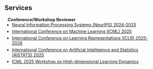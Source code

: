## Services

<h4 style="margin:0 10px 0;">Conference/Workshop Reviewer</h4>

<ul style="margin:0 0 5px;">
  <li><a href="https://neurips.cc/"><autocolor>Neural Information Processing Systems (NeurIPS) 2024-2025</autocolor></a></li>
</ul>

<ul style="margin:0 0 5px;">
  <li><a href="https://icml.cc/"><autocolor>International Conference on Machine Learning (ICML) 2025</autocolor></a></li>
</ul>

<ul style="margin:0 0 5px;">
  <li><a href="https://iclr.cc/"><autocolor>International Conference on Learning Representations (ICLR) 2025-2026</autocolor></a></li>
</ul>

<ul style="margin:0 0 5px;">
  <li><a href="https://aistats.org/"><autocolor>International Conference on Artificial Intelligence and Statistics (AISTATS) 2025</autocolor></a></li>
</ul>

<ul style="margin:0 0 5px;">
  <li><a href="https://sites.google.com/view/hidimlearning"><autocolor>ICML 2025 Workshop on High-dimensional Learning Dynamics</autocolor></a></li>
</ul>